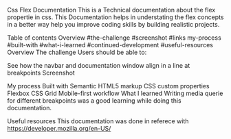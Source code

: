 Css Flex Documentation
This is a Technical documentation about the flex propertie in css. This Documentation helps in understating the flex concepts in a better way help you improve coding skills by building realistic projects.

Table of contents
Overview #the-challenge #screenshot #links
my-process
#built-with
#what-i-learned
#continued-development
#useful-resources
Overview
The challenge
Users should be able to:

See how the navbar and documentation window align in a line at breakpoints
Screenshot


My process
Built with
Semantic HTML5 markup
CSS custom properties
Flexbox
CSS Grid
Mobile-first workflow
What I learned
Writing media querie for different breakpoints was a good learning while doing this documentation.

Useful resources
This documentation was done in referece with https://developer.mozilla.org/en-US/

